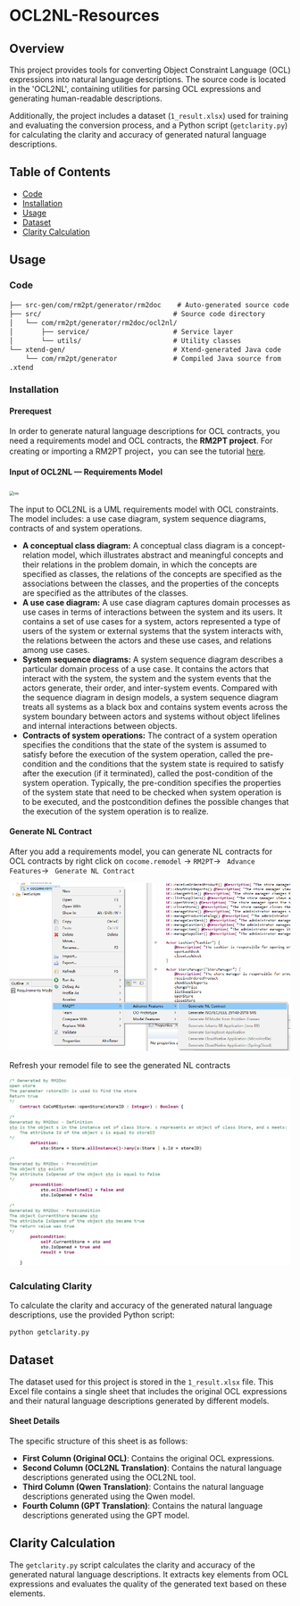 # OCL2NL-Resources

## Overview

This project provides tools for converting Object Constraint Language (OCL) expressions into natural language descriptions. The source code is located in the 'OCL2NL', containing utilities for parsing OCL expressions and generating human-readable descriptions.

Additionally, the project includes a dataset (`1_result.xlsx`) used for training and evaluating the conversion process, and a Python script (`getclarity.py`) for calculating the clarity and accuracy of generated natural language descriptions.

## Table of Contents

- [Code](#code)
- [Installation](#installation)
- [Usage](#usage)
- [Dataset](#dataset)
- [Clarity Calculation](#clarity-calculation)

## Usage

### Code
```text
├── src-gen/com/rm2pt/generator/rm2doc    # Auto-generated source code
├── src/                                 # Source code directory
│   └── com/rm2pt/generator/rm2doc/ocl2nl/
│       ├── service/                     # Service layer
│       └── utils/                       # Utility classes
└── xtend-gen/                           # Xtend-generated Java code
    └── com/rm2pt/generator              # Compiled Java source from .xtend
```

### Installation
#### Prerequest

In order to generate natural language descriptions for OCL contracts, you need a requirements model and OCL contracts, the **RM2PT project**. For creating or importing a RM2PT project，you can see the tutorial [here](https://rm2pt.com/tutorial/user/create_new_project).

#### Input of OCL2NL — Requirements Model

<img src="img/rm.png" alt="rm" style="zoom: 50%;" />

The input to OCL2NL is a UML requirements model with OCL constraints. The model includes: a use case diagram, system sequence diagrams, contracts of and system operations.

- **A conceptual class diagram:** A conceptual class diagram is a concept-relation model, which illustrates abstract and meaningful concepts and their relations in the problem domain, in which the concepts are specified as classes, the relations of the concepts are specified as the associations between the classes, and the properties of the concepts are specified as the attributes of the classes.
- **A use case diagram:** A use case diagram captures domain processes as use cases in terms of interactions between the system and its users. It contains a set of use cases for a system, actors represented a type of users of the system or external systems that the system interacts with, the relations between the actors and these use cases, and relations among use cases.
- **System sequence diagrams:** A system sequence diagram describes a particular domain process of a use case. It contains the actors that interact with the system, the system and the system events that the actors generate, their order, and inter-system events. Compared with the sequence diagram in design models, a system sequence diagram treats all systems as a black box and contains system events across the system boundary between actors and systems without object lifelines and internal interactions between objects.
- **Contracts of system operations:** The contract of a system operation specifies the conditions that the state of the system is assumed to satisfy before the execution of the system operation, called the pre-condition and the conditions that the system state is required to satisfy after the execution (if it terminated), called the post-condition of the system operation. Typically, the pre-condition specifies the properties of the system state that need to be checked when system operation is to be executed, and the postcondition defines the possible changes that the execution of the system operation is to realize.

#### Generate NL Contract

After you add a requirements model, you can generate NL contracts for OCL contracts by right click on `cocome.remodel` -> `RM2PT`-> ` Advance Features`-> ` Generate NL Contract`

<img src="img/image-20220507174915467.png" alt="image-20220507174915467" style="zoom: 60%;" />

Refresh your remodel file to see the generated NL contracts

<img src="img/1691751188251.png" alt="image-202308111912" style="zoom: 60%;" />

### Calculating Clarity

To calculate the clarity and accuracy of the generated natural language descriptions, use the provided Python script:

```bash
python getclarity.py
```

## Dataset

The dataset used for this project is stored in the `1_result.xlsx` file. This Excel file contains a single sheet that includes the original OCL expressions and their natural language descriptions generated by different models.

#### Sheet Details

The specific structure of this sheet is as follows:

- **First Column (Original OCL)**: Contains the original OCL expressions.
- **Second Column (OCL2NL Translation)**: Contains the natural language descriptions generated using the OCL2NL tool.
- **Third Column (Qwen Translation)**: Contains the natural language descriptions generated using the Qwen model.
- **Fourth Column (GPT Translation)**: Contains the natural language descriptions generated using the GPT model.

## Clarity Calculation

The `getclarity.py` script calculates the clarity and accuracy of the generated natural language descriptions. It extracts key elements from OCL expressions and evaluates the quality of the generated text based on these elements.

